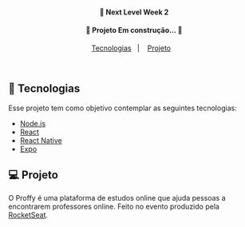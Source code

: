 <h4 align="center">
  🚀 Next Level Week 2
</h4>

<h4 align="center">
  🚧  Projeto Em construção...  🚧
</h4>

<p align="center">
  <a href="#rocket-tecnologias">Tecnologias</a>&nbsp;&nbsp;&nbsp;|&nbsp;&nbsp;&nbsp;
  <a href="#-projeto">Projeto</a>&nbsp;&nbsp;&nbsp;
</p>

<br>

## :rocket: Tecnologias

Esse projeto tem como objetivo contemplar as seguintes tecnologias:

- [Node.js](https://nodejs.org/en/)
- [React](https://reactjs.org)
- [React Native](https://facebook.github.io/react-native/)
- [Expo](https://expo.io/)

## 💻 Projeto

O Proffy é uma plataforma de estudos online que ajuda pessoas a encontrarem professores online. Feito no evento produzido pela [RocketSeat](https://rocketseat.com.br/).
